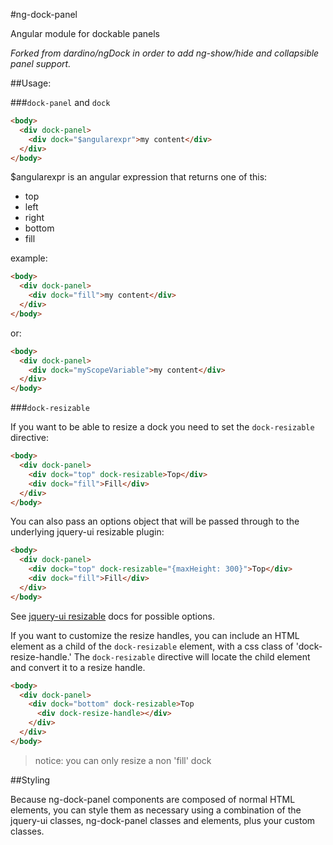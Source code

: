 #ng-dock-panel

Angular module for dockable panels

_Forked from dardino/ngDock in order to add ng-show/hide and collapsible panel support._

##Usage:

###`dock-panel` and `dock`


```html
<body>
  <div dock-panel>
    <div dock="$angularexpr">my content</div>
  </div>
</body>
```

$angularexpr is an angular expression that returns one of this:

- top
- left
- right
- bottom
- fill

example:
```html
<body>
  <div dock-panel>
    <div dock="fill">my content</div>
  </div>
</body>
```

or:

```html
<body>
  <div dock-panel>
    <div dock="myScopeVariable">my content</div>
  </div>
</body>
```


###`dock-resizable`

If you want to be able to resize a dock you need to set the `dock-resizable` directive:

```html
<body>
  <div dock-panel>
    <div dock="top" dock-resizable>Top</div>
    <div dock="fill">Fill</div>
  </div>
</body>
```

You can also pass an options object that will be passed through to the underlying jquery-ui resizable plugin:

```html
<body>
  <div dock-panel>
    <div dock="top" dock-resizable="{maxHeight: 300}">Top</div>
    <div dock="fill">Fill</div>
  </div>
</body>
```

See [jquery-ui resizable](http://api.jqueryui.com/resizable/) docs for possible options.

If you want to customize the resize handles, you can include an HTML element as a child of the `dock-resizable` element, with a css class of 'dock-resize-handle.' The `dock-resizable` directive will locate the child element and convert it to a resize handle.

```html
<body>
  <div dock-panel>
    <div dock="bottom" dock-resizable>Top
      <div dock-resize-handle></div>
    </div>
  </div>
</body>
```

>notice:
>you can only resize a non 'fill' dock

##Styling

Because ng-dock-panel components are composed of normal HTML elements, you can style them as necessary using a combination of the jquery-ui classes, ng-dock-panel classes and elements, plus your custom classes.
